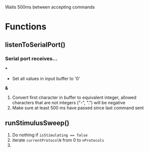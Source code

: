 Waits 500ms between accepting commands

# Functions
## listenToSerialPort()
### Serial port receives...
<b>*</b>
- Set all values in input buffer to '0'

**&**
1. Convert first character in buffer to equivalent integer, allowed characters that are not integers ("-", ".") will be negative
2. Make sure at least 500 ms have passed since last command sent

## runStimulusSweep()
1. Do nothing if  `isStimulating == false`
2. iterate `currentProtocolN` from 0 to `nProtocols`
3. 